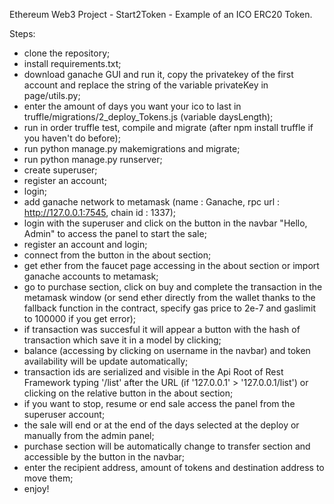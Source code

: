 Ethereum Web3 Project - Start2Token - Example of an ICO ERC20 Token.

Steps:

- clone the repository;
- install requirements.txt;
- download ganache GUI and run it, copy the privatekey of the first account and replace the string of the variable privateKey in page/utils.py; 
- enter the amount of days you want your ico to last in truffle/migrations/2_deploy_Tokens.js (variable daysLength);
- run in order truffle test, compile and migrate (after npm install truffle if you haven't do before);
- run python manage.py makemigrations and migrate;
- run python manage.py runserver;
- create superuser;
- register an account;
- login;
- add ganache network to metamask (name : Ganache, rpc url : http://127.0.0.1:7545, chain id : 1337);
- login with the superuser and click on the button in the navbar "Hello, Admin" to access the panel to start the sale;
- register an account and login;
- connect from the button in the about section;
- get ether from the faucet page accessing in the about section or import ganache accounts to metamask;
- go to purchase section, click on buy and complete the transaction in the metamask window (or send ether directly from the wallet thanks to the fallback function in the contract, specify gas price to 2e-7 and gaslimit to 100000 if you get error);
- if transaction was succesful it will appear a button with the hash of transaction which save it in a model by clicking;
- balance (accessing by clicking on username in the navbar) and token availability will be update automatically;
- transaction ids are serialized and visible in the Api Root of Rest Framework typing '/list' after the URL (if '127.0.0.1' > '127.0.0.1/list') or clicking on the relative button in the about section;
- if you want to stop, resume or end sale access the panel from the superuser account;
- the sale will end or at the end of the days selected at the deploy or manually from the admin panel;
- purchase section will be automatically change to transfer section and accessible by the button in the navbar;
- enter the recipient address, amount of tokens and destination address to move them;
- enjoy!
